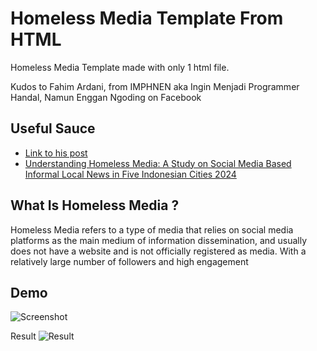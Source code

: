 # Homeless Media Template From HTML

Homeless Media Template made with only 1 html file.

Kudos to Fahim Ardani, from IMPHNEN aka Ingin Menjadi Programmer Handal, Namun Enggan Ngoding on Facebook

## Useful Sauce

- [Link to his post](https://www.facebook.com/groups/programmerhandal/permalink/1210468166843031)
- [Understanding Homeless Media: A Study on Social Media Based Informal Local News in Five Indonesian Cities 2024](https://www.remotivi.or.id/penelitian/22)


## What Is Homeless Media ?
Homeless Media refers to a type of media that relies on social media platforms as the main medium of information dissemination, and usually does not have a website and is not officially registered as media. With a relatively large number of followers and high engagement


## Demo
![Screenshot](https://i.imgur.com/p02Bhex.png)

Result
![Result](https://i.imgur.com/cukIuqy.png)
